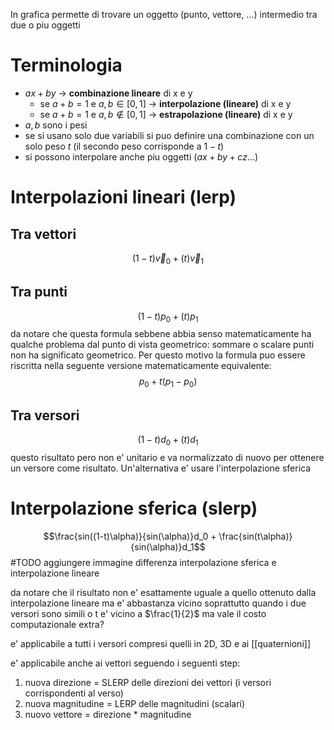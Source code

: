 In grafica permette di trovare un oggetto (punto, vettore, ...) intermedio tra due o piu oggetti

# Terminologia
- $ax + by$ -> **combinazione lineare** di x e y
	- se $a+b=1$ e $a,b \in [0,1]$ -> **interpolazione (lineare)** di x e y
	- se $a+b=1$ e $a,b \notin [0,1]$ -> **estrapolazione (lineare)** di x e y
- $a, b$ sono i pesi
- se si usano solo due variabili si puo definire una combinazione con un solo peso $t$ (il secondo peso corrisponde a $1-t$)
- si possono interpolare anche piu oggetti ($ax + by + cz ...$)

# Interpolazioni lineari (lerp)
## Tra vettori
$$(1-t)\vec{v}_0 + (t)\vec{v}_1$$
## Tra punti
$$(1-t)p_0 + (t)p_1$$
da notare che questa formula sebbene abbia senso matematicamente ha qualche problema dal punto di vista geometrico: sommare o scalare punti non ha significato geometrico. Per questo motivo la formula puo essere riscritta nella seguente versione matematicamente equivalente:
$$p_0 + t(p_1 - p_0)$$
## Tra versori
$$(1-t)d_0 + (t)d_1$$
questo risultato pero non e' unitario e va normalizzato di nuovo per ottenere un versore come risultato. Un'alternativa e' usare l'interpolazione sferica

# Interpolazione sferica (slerp)
$$\frac{sin((1-t)\alpha)}{sin(\alpha)}d_0 + \frac{sin(t\alpha)}{sin(\alpha)}d_1$$
#TODO  aggiungere immagine differenza interpolazione sferica e interpolazione lineare

da notare che il risultato non e' esattamente uguale a quello ottenuto dalla interpolazione lineare ma e' abbastanza vicino soprattutto quando i due versori sono simili o t e' vicino a $\frac{1}{2}$ ma vale il costo computazionale extra?

e' applicabile a tutti i versori compresi quelli in 2D, 3D e ai [[quaternioni]]

e' applicabile anche ai vettori seguendo i seguenti step:
1. nuova direzione = SLERP delle direzioni dei vettori (i versori corrispondenti al verso)
2. nuova magnitudine = LERP delle magnitudini (scalari)
3. nuovo vettore = direzione * magnitudine